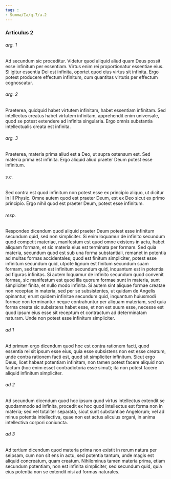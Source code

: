 ```yaml
---
tags : 
- Summa/Ia/q.7/a.2
---
```


### Articulus 2

###### arg. 1
Ad secundum sic proceditur. Videtur quod aliquid aliud quam Deus possit esse infinitum per essentiam. Virtus enim rei proportionatur essentiae eius. Si igitur essentia Dei est infinita, oportet quod eius virtus sit infinita. Ergo potest producere effectum infinitum, cum quantitas virtutis per effectum cognoscatur.

###### arg. 2
Praeterea, quidquid habet virtutem infinitam, habet essentiam infinitam. Sed intellectus creatus habet virtutem infinitam, apprehendit enim universale, quod se potest extendere ad infinita singularia. Ergo omnis substantia intellectualis creata est infinita.

###### arg. 3
Praeterea, materia prima aliud est a Deo, ut supra ostensum est. Sed materia prima est infinita. Ergo aliquid aliud praeter Deum potest esse infinitum.

###### s.c.
Sed contra est quod infinitum non potest esse ex principio aliquo, ut dicitur in III Physic. Omne autem quod est praeter Deum, est ex Deo sicut ex primo principio. Ergo nihil quod est praeter Deum, potest esse infinitum.

###### resp.
Respondeo dicendum quod aliquid praeter Deum potest esse infinitum secundum quid, sed non simpliciter. Si enim loquamur de infinito secundum quod competit materiae, manifestum est quod omne existens in actu, habet aliquam formam, et sic materia eius est terminata per formam. Sed quia materia, secundum quod est sub una forma substantiali, remanet in potentia ad multas formas accidentales; quod est finitum simpliciter, potest esse infinitum secundum quid, utpote lignum est finitum secundum suam formam, sed tamen est infinitum secundum quid, inquantum est in potentia ad figuras infinitas. Si autem loquamur de infinito secundum quod convenit formae, sic manifestum est quod illa quorum formae sunt in materia, sunt simpliciter finita, et nullo modo infinita. Si autem sint aliquae formae creatae non receptae in materia, sed per se subsistentes, ut quidam de Angelis opinantur, erunt quidem infinitae secundum quid, inquantum huiusmodi formae non terminantur neque contrahuntur per aliquam materiam, sed quia forma creata sic subsistens habet esse, et non est suum esse, necesse est quod ipsum eius esse sit receptum et contractum ad determinatam naturam. Unde non potest esse infinitum simpliciter.

###### ad 1
Ad primum ergo dicendum quod hoc est contra rationem facti, quod essentia rei sit ipsum esse eius, quia esse subsistens non est esse creatum, unde contra rationem facti est, quod sit simpliciter infinitum. Sicut ergo Deus, licet habeat potentiam infinitam, non tamen potest facere aliquid non factum (hoc enim esset contradictoria esse simul); ita non potest facere aliquid infinitum simpliciter.

###### ad 2
Ad secundum dicendum quod hoc ipsum quod virtus intellectus extendit se quodammodo ad infinita, procedit ex hoc quod intellectus est forma non in materia; sed vel totaliter separata, sicut sunt substantiae Angelorum; vel ad minus potentia intellectiva, quae non est actus alicuius organi, in anima intellectiva corpori coniuncta.

###### ad 3
Ad tertium dicendum quod materia prima non existit in rerum natura per seipsam, cum non sit ens in actu, sed potentia tantum, unde magis est aliquid concreatum, quam creatum. Nihilominus tamen materia prima, etiam secundum potentiam, non est infinita simpliciter, sed secundum quid, quia eius potentia non se extendit nisi ad formas naturales.

